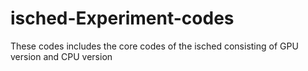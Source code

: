 # isched-Experiment-codes

These codes includes the core codes of the isched consisting of GPU version and CPU version
